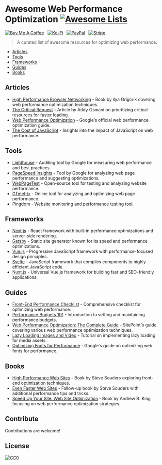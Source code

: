 # Awesome Web Performance Optimization [![Awesome Lists](https://srv-cdn.himpfen.io/badges/awesome-lists/awesomelists-flat.svg)](https://github.com/brandonhimpfen/awesome)

[![Buy Me A Coffee](https://srv-cdn.himpfen.io/badges/buymeacoffee/buymeacoffee-flat.svg)](https://tinyurl.com/2h9aktmd) &nbsp; [![Ko-Fi](https://srv-cdn.himpfen.io/badges/kofi/kofi-flat.svg)](https://tinyurl.com/d4xnrptz) &nbsp; [![PayPal](https://srv-cdn.himpfen.io/badges/paypal/paypal-flat.svg)](https://tinyurl.com/mr22naua) &nbsp; [![Stripe](https://srv-cdn.himpfen.io/badges/stripe/stripe-flat.svg)](https://tinyurl.com/e8ymxdw3)

> A curated list of awesome resources for optimizing web performance.

- [Articles](#articles)
- [Tools](#tools)
- [Frameworks](#frameworks)
- [Guides](#guides)
- [Books](#books)

## Articles

- [High Performance Browser Networking](https://hpbn.co/) - Book by Ilya Grigorik covering web performance optimization techniques.
- [The Critical Request](https://css-tricks.com/the-critical-request/) - Article by Addy Osmani on prioritizing critical resources for faster loading.
- [Web Performance Optimization](https://developers.google.com/web/fundamentals/performance/) - Google's official web performance optimization guide.
- [The Cost of JavaScript](https://v8.dev/blog/cost-of-javascript-2019) - Insights into the impact of JavaScript on web performance.

## Tools

- [Lighthouse](https://developers.google.com/web/tools/lighthouse) - Auditing tool by Google for measuring web performance and best practices.
- [PageSpeed Insights](https://developers.google.com/speed/pagespeed/insights/) - Tool by Google for analyzing web page performance and suggesting optimizations.
- [WebPageTest](https://www.webpagetest.org/) - Open-source tool for testing and analyzing website performance.
- [GTmetrix](https://gtmetrix.com/) - Online tool for analyzing and optimizing web page performance.
- [Pingdom](https://www.pingdom.com/) - Website monitoring and performance testing tool.

## Frameworks

- [Next.js](https://nextjs.org/) - React framework with built-in performance optimizations and server-side rendering.
- [Gatsby](https://www.gatsbyjs.com/) - Static site generator known for its speed and performance optimizations.
- [Vue.js](https://vuejs.org/) - Progressive JavaScript framework with performance-focused design principles.
- [Svelte](https://svelte.dev/) - JavaScript framework that compiles components to highly efficient JavaScript code.
- [Nuxt.js](https://nuxtjs.org/) - Universal Vue.js framework for building fast and SEO-friendly applications.

## Guides

- [Front-End Performance Checklist](https://www.smashingmagazine.com/2018/01/front-end-performance-checklist-2018-pdf-pages/) - Comprehensive checklist for optimizing web performance.
- [Performance Budgets 101](https://24ways.org/2016/performance-budgets-101/) - Introduction to setting and maintaining performance budgets.
- [Web Performance Optimization: The Complete Guide](https://www.sitepoint.com/premium/books/web-performance-optimization) - SitePoint's guide covering various web performance optimization techniques.
- [Lazy Loading Images and Video](https://css-tricks.com/lazy-load-images-and-video/) - Tutorial on implementing lazy loading for media assets.
- [Optimizing Fonts for Performance](https://developers.google.com/web/fundamentals/performance/optimizing-content-efficiency/webfont-optimization) - Google's guide on optimizing web fonts for performance.

## Books

- [High Performance Web Sites](https://www.oreilly.com/library/view/high-performance-web/9780596529307/) - Book by Steve Souders exploring front-end optimization techniques.
- [Even Faster Web Sites](https://www.oreilly.com/library/view/even-faster-web/9780596803772/) - Follow-up book by Steve Souders with additional performance tips and tricks.
- [Speed Up Your Site: Web Site Optimization](https://www.amazon.com/Speed-Up-Your-Site-Optimization/dp/0735713243) - Book by Andrew B. King focusing on web performance optimization strategies.

## Contribute

Contributions are welcome!

## License

[![CC0](https://mirrors.creativecommons.org/presskit/buttons/88x31/svg/by-sa.svg)](http://creativecommons.org/licenses/by-sa/4.0/)
